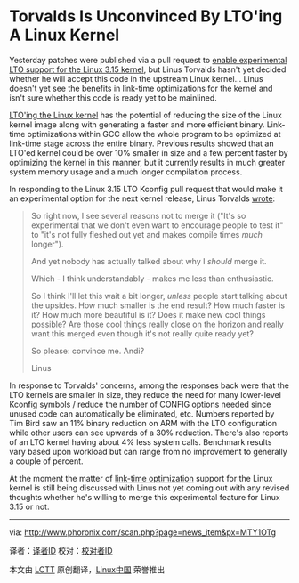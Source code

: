 Torvalds Is Unconvinced By LTO'ing A Linux Kernel
================================================================================
Yesterday patches were published via a pull request to [enable experimental LTO support for the Linux 3.15 kernel][1], but Linus Torvalds hasn't yet decided whether he will accept this code in the upstream Linux kernel... Linus doesn't yet see the benefits in link-time optimizations for the kernel and isn't sure whether this code is ready yet to be mainlined.

[LTO'ing the Linux kernel][2] has the potential of reducing the size of the Linux kernel image along with generating a faster and more efficient binary. Link-time optimizations within GCC allow the whole program to be optimized at link-time stage across the entire binary. Previous results showed that an LTO'ed kernel could be over 10% smaller in size and a few percent faster by optimizing the kernel in this manner, but it currently results in much greater system memory usage and a much longer compilation process.

In responding to the Linux 3.15 LTO Kconfig pull request that would make it an experimental option for the next kernel release, Linus Torvalds [wrote][3]:

> So right now, I see several reasons not to merge it ("It's so experimental that we don't even want to encourage people to test it" to "it's not fully fleshed out yet and makes compile times _much_ longer").
> 
> And yet nobody has actually talked about why I *should* merge it.
> 
> Which - I think understandably - makes me less than enthusiastic.
> 
> So I think I'll let this wait a bit longer, _unless_ people start talking about the upsides. How much smaller is the end result? How much faster is it? How much more beautiful is it? Does it make new cool things possible? Are those cool things really close on the horizon and really want this merged even though it's not really quite ready yet?
> 
> So please: convince me. Andi?
> 
> Linus

In response to Torvalds' concerns, among the responses back were that the LTO kernels are smaller in size, they reduce the need for many lower-level Kconfig symbols / reduce the number of CONFIG options needed since unused code can automatically be eliminated, etc. Numbers reported by Tim Bird saw an 11% binary reduction on ARM with the LTO configuration while other users can see upwards of a 30% reduction. There's also reports of an LTO kernel having about 4% less system calls. Benchmark results vary based upon workload but can range from no improvement to generally a couple of percent.

At the moment the matter of [link-time optimization][4] support for the Linux kernel is still being discussed with Linus not yet coming out with any revised thoughts whether he's willing to merge this experimental feature for Linux 3.15 or not.

--------------------------------------------------------------------------------

via: http://www.phoronix.com/scan.php?page=news_item&px=MTY1OTg

译者：[译者ID](https://github.com/译者ID) 校对：[校对者ID](https://github.com/校对者ID)

本文由 [LCTT](https://github.com/LCTT/TranslateProject) 原创翻译，[Linux中国](http://linux.cn/) 荣誉推出

[1]:http://www.phoronix.com/scan.php?page=news_item&px=MTY1ODA
[2]:http://www.phoronix.com/scan.php?page=news_item&px=MTY0OTc
[3]:http://lkml.iu.edu/hypermail/linux/kernel/1404.1/00275.html
[4]:http://www.phoronix.com/scan.php?page=search&q=link-time+optimization
